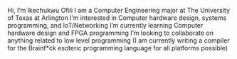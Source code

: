 Hi, I’m Ikechukwu Ofili
I am a Computer Engineering major at The University of Texas at Arlington
I’m interested in Computer hardware design, systems programming, and IoT/Networking
I’m currently learning Computer hardware design and FPGA programming
I’m looking to collaborate on anything related to low level programming (I am currently writing a compiler for the Brainf\*ck esoteric programming language for all platforms possible) 
